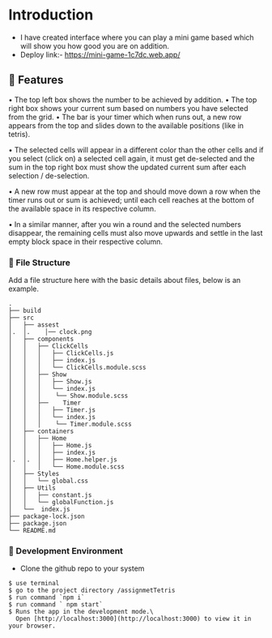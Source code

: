 # Introduction
- I have created interface where you can play a mini game based which will show you how good you are on addition.
- Deploy link:- https://mini-game-1c7dc.web.app/

##  :beginner: Features
• The top left box shows the number to be achieved by addition.
• The top right box shows your current sum based on numbers you have selected from the
grid.
• The bar is your timer which when runs out, a new row appears from the top and slides down
to the available positions (like in tetris).

• The selected cells will appear in a different color than the other cells and if you select (click
on) a selected cell again, it must get de-selected and the sum in the top right box must show
the updated current sum after each selection / de-selection.

• A new row must appear at the top and should move down a row when the timer runs out or
sum is achieved; until each cell reaches at the bottom of the available space in its respective
column.

• In a similar manner, after you win a round and the selected numbers disappear, the remaining
cells must also move upwards and settle in the last empty block space in their respective
column.

###  :file_folder: File Structure
Add a file structure here with the basic details about files, below is an example.
```
.
├── build
├── src
│   ├── assest
│.  │.    │── clock.png
│   ├── components 
│   │   ├── ClickCells
│   │   │   ├── ClickCells.js
│   │   │   ├── index.js
│   │   │   └── ClickCells.module.scss 
│   │   ├── Show
│   │   │   ├── Show.js
│   │   │   └── index.js
│   │   │    └── Show.module.scss 
│   │   ├──    Timer
│   │   │   ├── Timer.js
│   │   │   └── index.js
│   │   │    └── Timer.module.scss 
│   ├── containers 
│   │   ├── Home
│   │   │   ├── Home.js
│   │   │   ├── index.js
│.  │.  │   ├── Home.helper.js
│   │   │   └── Home.module.scss 
│   ├── Styles 
│   │   └── global.css
│   ├── Utils 
│   │   ├── constant.js
│   │   └── globalFunction.js
│   └──  index.js
├── package-lock.json
├── package.json
└── README.md
```

###  :nut_and_bolt: Development Environment
- Clone the github repo to your system

```
$ use terminal 
$ go to the project directory /assignmetTetris
$ run command `npm i`
$ run command ` npm start`
$ Runs the app in the development mode.\
  Open [http://localhost:3000](http://localhost:3000) to view it in your browser.
```


